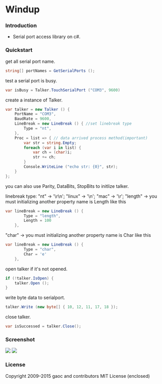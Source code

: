 Windup
======

### Introduction
* Serial port access library on c#. 

### Quickstart
get all serial port name.
```C#
string[] portNames = GetSerialPorts ();
````

test a serial port is busy.
```C#
var isBusy = Talker.TouchSerialPort ("COM3", 9600)
````

create a instance of Talker.
```C#
var talker = new Talker () {
	PortName = "COM3",
	BaudRate = 9600,
	LineBreak = new LineBreak () { //set linebreak type
		Type = "nt",
	},
	Proc = list => { // data arrived process method(important)
		var str = string.Empty;
		foreach (var i in list) {
			var ch = (char)i;
			str += ch;
		}
		Console.WriteLine ("echo str: {0}", str);
	}
};
````

you can also use Parity, DataBits, StopBits to initlize talker.

linebreak type: "nt" -> '\r\n'; "linux" -> '\n'; "mac" -> '\r'; "length" -> you must initializing another property name is Length like this 
```C#
var lineBreak = new LineBreak () {
		Type = "length",
		Length = 100
	},
````

"char" -> you must initializing another property name is Char like this
```C#
var lineBreak = new LineBreak () {
		Type = "char",
		Char = 'e'
	},
````

open talker if it's not opened.
```C#
if (!talker.IsOpen) {
	talker.Open (); 
}
````

write byte data to serialport.
```C#
talker.Write (new byte[] { 10, 12, 11, 17, 18 });
````

close talker.
```C#
var isSuccessed = talker.Close();
````

### Screenshot
![](Bluetooth/Arduino/master.jpg)
![](Bluetooth/Arduino/slave.png)
	
### License
Copyright 2009–2015 gaoc and contributors
MIT License (enclosed)
